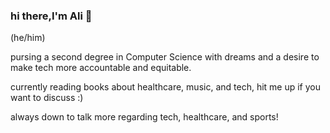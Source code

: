### hi there,I'm Ali 👋


<!--
**hasanali33/hasanali33** is a ✨ _special_ ✨ repository because its `README.md` (this file) appears on your GitHub profile.

Here are some ideas to get you started:

- 🔭 I’m currently working on ...
- 🌱 I’m currently learning ...
- 👯 I’m looking to collaborate on ...
- 🤔 I’m looking for help with ...
- 💬 Ask me about ...
- 📫 How to reach me: ...
- 😄 Pronouns: ...
- ⚡ Fun fact: ...
-->

(he/him)

pursing a second degree in Computer Science with dreams and a desire to make tech more accountable and equitable.

currently reading books about healthcare, music, and tech, hit me up if you want to discuss :)

always down to talk more regarding tech, healthcare, and sports!

